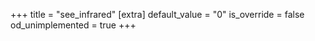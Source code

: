 +++
title = "see_infrared"
[extra]
default_value = "0"
is_override = false
od_unimplemented = true
+++